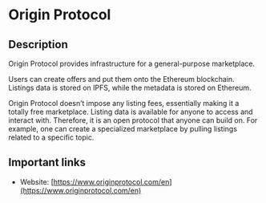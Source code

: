 # Origin Protocol

## Description

Origin Protocol provides infrastructure for a general-purpose marketplace.

Users can create offers and put them onto the Ethereum blockchain. Listings data is stored on IPFS, while the metadata is stored on Ethereum.

Origin Protocol doesn’t impose any listing fees, essentially making it a totally free marketplace. Listing data is available for anyone to access and interact with. Therefore, it is an open protocol that anyone can build on. For example, one can create a specialized marketplace by pulling listings related to a specific topic.

## Important links

* Website: [https://www.originprotocol.com/en](https://www.originprotocol.com/en)

